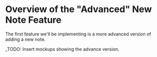 # Overview of the "Advanced" New Note Feature
The first feature we'll be implementing is a more advanced version of adding a new note.

_TODO: Insert mockups showing the advance version.




